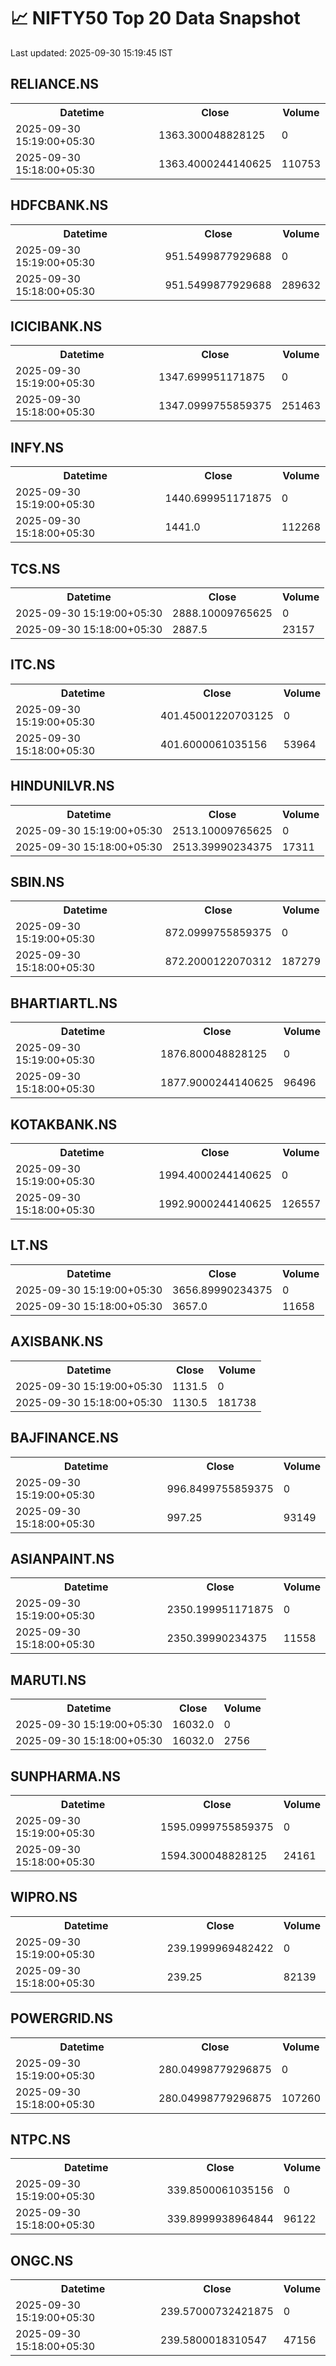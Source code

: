 # 📈 NIFTY50 Top 20 Data Snapshot

Last updated: 2025-09-30 15:19:45 IST

## RELIANCE.NS

<table>
  <tr><th>Datetime</th><th>Close</th><th>Volume</th></tr>
  <tr><td>2025-09-30 15:19:00+05:30</td><td>1363.300048828125</td><td>0</td></tr>
  <tr><td>2025-09-30 15:18:00+05:30</td><td>1363.4000244140625</td><td>110753</td></tr>
</table>

## HDFCBANK.NS

<table>
  <tr><th>Datetime</th><th>Close</th><th>Volume</th></tr>
  <tr><td>2025-09-30 15:19:00+05:30</td><td>951.5499877929688</td><td>0</td></tr>
  <tr><td>2025-09-30 15:18:00+05:30</td><td>951.5499877929688</td><td>289632</td></tr>
</table>

## ICICIBANK.NS

<table>
  <tr><th>Datetime</th><th>Close</th><th>Volume</th></tr>
  <tr><td>2025-09-30 15:19:00+05:30</td><td>1347.699951171875</td><td>0</td></tr>
  <tr><td>2025-09-30 15:18:00+05:30</td><td>1347.0999755859375</td><td>251463</td></tr>
</table>

## INFY.NS

<table>
  <tr><th>Datetime</th><th>Close</th><th>Volume</th></tr>
  <tr><td>2025-09-30 15:19:00+05:30</td><td>1440.699951171875</td><td>0</td></tr>
  <tr><td>2025-09-30 15:18:00+05:30</td><td>1441.0</td><td>112268</td></tr>
</table>

## TCS.NS

<table>
  <tr><th>Datetime</th><th>Close</th><th>Volume</th></tr>
  <tr><td>2025-09-30 15:19:00+05:30</td><td>2888.10009765625</td><td>0</td></tr>
  <tr><td>2025-09-30 15:18:00+05:30</td><td>2887.5</td><td>23157</td></tr>
</table>

## ITC.NS

<table>
  <tr><th>Datetime</th><th>Close</th><th>Volume</th></tr>
  <tr><td>2025-09-30 15:19:00+05:30</td><td>401.45001220703125</td><td>0</td></tr>
  <tr><td>2025-09-30 15:18:00+05:30</td><td>401.6000061035156</td><td>53964</td></tr>
</table>

## HINDUNILVR.NS

<table>
  <tr><th>Datetime</th><th>Close</th><th>Volume</th></tr>
  <tr><td>2025-09-30 15:19:00+05:30</td><td>2513.10009765625</td><td>0</td></tr>
  <tr><td>2025-09-30 15:18:00+05:30</td><td>2513.39990234375</td><td>17311</td></tr>
</table>

## SBIN.NS

<table>
  <tr><th>Datetime</th><th>Close</th><th>Volume</th></tr>
  <tr><td>2025-09-30 15:19:00+05:30</td><td>872.0999755859375</td><td>0</td></tr>
  <tr><td>2025-09-30 15:18:00+05:30</td><td>872.2000122070312</td><td>187279</td></tr>
</table>

## BHARTIARTL.NS

<table>
  <tr><th>Datetime</th><th>Close</th><th>Volume</th></tr>
  <tr><td>2025-09-30 15:19:00+05:30</td><td>1876.800048828125</td><td>0</td></tr>
  <tr><td>2025-09-30 15:18:00+05:30</td><td>1877.9000244140625</td><td>96496</td></tr>
</table>

## KOTAKBANK.NS

<table>
  <tr><th>Datetime</th><th>Close</th><th>Volume</th></tr>
  <tr><td>2025-09-30 15:19:00+05:30</td><td>1994.4000244140625</td><td>0</td></tr>
  <tr><td>2025-09-30 15:18:00+05:30</td><td>1992.9000244140625</td><td>126557</td></tr>
</table>

## LT.NS

<table>
  <tr><th>Datetime</th><th>Close</th><th>Volume</th></tr>
  <tr><td>2025-09-30 15:19:00+05:30</td><td>3656.89990234375</td><td>0</td></tr>
  <tr><td>2025-09-30 15:18:00+05:30</td><td>3657.0</td><td>11658</td></tr>
</table>

## AXISBANK.NS

<table>
  <tr><th>Datetime</th><th>Close</th><th>Volume</th></tr>
  <tr><td>2025-09-30 15:19:00+05:30</td><td>1131.5</td><td>0</td></tr>
  <tr><td>2025-09-30 15:18:00+05:30</td><td>1130.5</td><td>181738</td></tr>
</table>

## BAJFINANCE.NS

<table>
  <tr><th>Datetime</th><th>Close</th><th>Volume</th></tr>
  <tr><td>2025-09-30 15:19:00+05:30</td><td>996.8499755859375</td><td>0</td></tr>
  <tr><td>2025-09-30 15:18:00+05:30</td><td>997.25</td><td>93149</td></tr>
</table>

## ASIANPAINT.NS

<table>
  <tr><th>Datetime</th><th>Close</th><th>Volume</th></tr>
  <tr><td>2025-09-30 15:19:00+05:30</td><td>2350.199951171875</td><td>0</td></tr>
  <tr><td>2025-09-30 15:18:00+05:30</td><td>2350.39990234375</td><td>11558</td></tr>
</table>

## MARUTI.NS

<table>
  <tr><th>Datetime</th><th>Close</th><th>Volume</th></tr>
  <tr><td>2025-09-30 15:19:00+05:30</td><td>16032.0</td><td>0</td></tr>
  <tr><td>2025-09-30 15:18:00+05:30</td><td>16032.0</td><td>2756</td></tr>
</table>

## SUNPHARMA.NS

<table>
  <tr><th>Datetime</th><th>Close</th><th>Volume</th></tr>
  <tr><td>2025-09-30 15:19:00+05:30</td><td>1595.0999755859375</td><td>0</td></tr>
  <tr><td>2025-09-30 15:18:00+05:30</td><td>1594.300048828125</td><td>24161</td></tr>
</table>

## WIPRO.NS

<table>
  <tr><th>Datetime</th><th>Close</th><th>Volume</th></tr>
  <tr><td>2025-09-30 15:19:00+05:30</td><td>239.1999969482422</td><td>0</td></tr>
  <tr><td>2025-09-30 15:18:00+05:30</td><td>239.25</td><td>82139</td></tr>
</table>

## POWERGRID.NS

<table>
  <tr><th>Datetime</th><th>Close</th><th>Volume</th></tr>
  <tr><td>2025-09-30 15:19:00+05:30</td><td>280.04998779296875</td><td>0</td></tr>
  <tr><td>2025-09-30 15:18:00+05:30</td><td>280.04998779296875</td><td>107260</td></tr>
</table>

## NTPC.NS

<table>
  <tr><th>Datetime</th><th>Close</th><th>Volume</th></tr>
  <tr><td>2025-09-30 15:19:00+05:30</td><td>339.8500061035156</td><td>0</td></tr>
  <tr><td>2025-09-30 15:18:00+05:30</td><td>339.8999938964844</td><td>96122</td></tr>
</table>

## ONGC.NS

<table>
  <tr><th>Datetime</th><th>Close</th><th>Volume</th></tr>
  <tr><td>2025-09-30 15:19:00+05:30</td><td>239.57000732421875</td><td>0</td></tr>
  <tr><td>2025-09-30 15:18:00+05:30</td><td>239.5800018310547</td><td>47156</td></tr>
</table>

